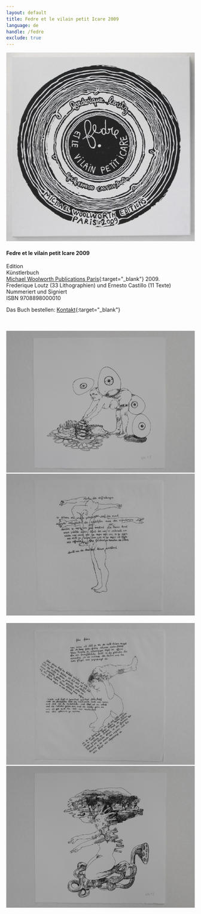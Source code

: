 ```yaml
---
layout: default
title: Fedre et le vilain petit Icare 2009
language: de
handle: /fedre
exclude: true
---
```


<a rel="lightbox" data-lightbox="example-1" href="/images/fedre-cover.jpg" title="Fedre Cover"><img src="/images/fedre-cover.jpg" alt="Fedre Cover" class="img-left"></a>
#### Fedre et le vilain petit Icare 2009 
  
Edition  
Künstlerbuch   
[Michael Woolworth Publications Paris](http://www.michaelwoolworth.com/books/fdre-et-le-vilain-petit-icare?locale=en "Michael Woolworth Publications Paris"){:target="_blank"} 2009.  
Frederique Loutz (33 Lithographien) und Ernesto Castillo (11 Texte)  
Nummeriert und Signiert  
ISBN 9708898000010  
  
Das Buch bestellen: [Kontakt](http://www.michaelwoolworth.com/contact "Kontakt"){:target="_blank"}
   
<br style="clear:both" />
<br style="clear:both" />
<a rel="lightbox" data-lightbox="example-1" href="/images/fedre1.jpg" title="Fedre 1"><img src="/images/fedre1.jpg" alt="Fedre 1" class="img-left2"></a>
<a rel="lightbox" data-lightbox="example-1" href="/images/fedre2.jpg" title="Fedre 2"><img src="/images/fedre2.jpg" alt="Fedre 2" class="img-right2"></a>
<br style="clear:both" />
<br style="clear:both" />
<a rel="lightbox" data-lightbox="example-1" href="/images/fedre3.jpg" title="Fedre 3"><img src="/images/fedre3.jpg" alt="Fedre 3" class="img-left2"></a>
<a rel="lightbox" data-lightbox="example-1" href="/images/fedre4.jpg" title="Fedre 4"><img src="/images/fedre4.jpg" alt="Fedre 4" class="img-right2"></a>
<br style="clear:both" />
<br style="clear:both" />


